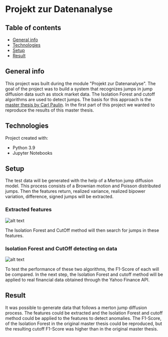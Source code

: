 # Projekt zur Datenanalyse

## Table of contents
* [General info](#general-info)
* [Technologies](#technologies)
* [Setup](#setup)
* [Result](#result)

## General info
This project was built during the module "Projekt zur Datenanalyse". 
The goal of the project was to build a system that recognizes jumps in jump diffusion data such as stock market data. The Isolation Forest and cutoff algorithms are used to detect jumps. The basis for this approach is the [master thesis by Carl Paulin](https://umu.diva-portal.org/smash/record.jsf?pid=diva2%3A1563784&dswid=-3478). In the first part of this project we wanted to reproduce the results of this master thesis.  
	
## Technologies
Project created with:
* Python 3.9
* Jupyter Notebooks

## Setup
The test data will be generated with the help of a Merton jump diffusion model. This process consists of a Brownian motion and Poisson distributed jumps. 
Then the features return, realized variance, realized bipower variation, difference, signed jumps will be extracted. 

### Extracted features

![alt text](https://github.com/Mastercheef/Projekt-Datenanalyse-/blob/main/Pictures/Testdata/Features_Testdata.png)


The Isolation Forest and CutOff method will then search for jumps in these features. 

### Isolation Forest and CutOff detecting on data

![alt text](https://github.com/Mastercheef/Projekt-Datenanalyse-/blob/main/Pictures/Testdata/MarkedJumps_Testdata.png)

To test the performance of these two algorithms, the F1-Score of each will be compared.
In the next step, the Isolation Forest and cutoff method will be applied to real financial data obtained through the Yahoo Finance API.

## Result
It was possible to generate data that follows a merton jump diffusion process. The features could be extracted and the Isolation Forest and cutoff method could be applied to the features to detect anomalies. The F1-Score, of the Isolation Forest in the original master thesis could be reproduced, but the resulting cutoff F1-Score was higher than in the original master thesis. 
